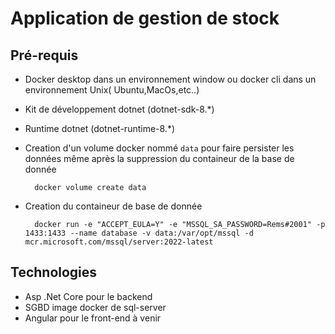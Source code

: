 # Application de gestion de stock

## Pré-requis

* Docker desktop dans un environnement window ou docker cli dans un environnement Unix( Ubuntu,MacOs,etc..)
* Kit de développement dotnet (dotnet-sdk-8.*)
* Runtime dotnet (dotnet-runtime-8.*)
* Creation d'un volume docker nommé `data` pour faire persister les données même après la suppression du containeur de la base de donnée

        docker volume create data

* Creation du containeur de base de donnée

        docker run -e "ACCEPT_EULA=Y" -e "MSSQL_SA_PASSWORD=Rems#2001" -p 1433:1433 --name database -v data:/var/opt/mssql -d mcr.microsoft.com/mssql/server:2022-latest

## Technologies

* Asp .Net Core pour le backend
* SGBD image docker de sql-server
* Angular pour le front-end à venir  
